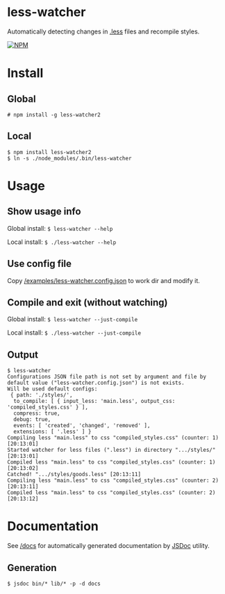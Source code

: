 less-watcher
============

Automatically detecting changes in [.less](http://lesscss.org/) files and recompile styles.

[![NPM](https://nodei.co/npm/less-watcher2.png)](https://nodei.co/npm/less-watcher2/)

Install
=======

Global
------

    # npm install -g less-watcher2

Local
-----

    $ npm install less-watcher2
    $ ln -s ./node_modules/.bin/less-watcher

Usage
=====

Show usage info
---------------

Global install: `$ less-watcher --help`

Local install: `$ ./less-watcher --help`

Use config file
---------------

Copy [/examples/less-watcher.config.json](./examples/less-watcher.config.json) to work dir and modify it.

Compile and exit (without watching)
-----------------------------------

Global install: `$ less-watcher --just-compile`

Local install: `$ ./less-watcher --just-compile`

Output
------

    $ less-watcher 
    Configurations JSON file path is not set by argument and file by default value ("less-watcher.config.json") is not exists.
    Will be used default configs:
     { path: './styles/',
      to_compile: [ { input_less: 'main.less', output_css: 'compiled_styles.css' } ],
      compress: true,
      debug: true,
      events: [ 'created', 'changed', 'removed' ],
      extensions: [ '.less' ] }
    Compiling less "main.less" to css "compiled_styles.css" (counter: 1) [20:13:01]
    Started watcher for less files (".less") in directory ".../styles/" [20:13:01]
    Compiled less "main.less" to css "compiled_styles.css" (counter: 1) [20:13:02]
    Catched! ".../styles/goods.less" [20:13:11]
    Compiling less "main.less" to css "compiled_styles.css" (counter: 2) [20:13:11]
    Compiled less "main.less" to css "compiled_styles.css" (counter: 2) [20:13:12]

Documentation
=============

See [/docs](./docs/) for automatically generated documentation by [JSDoc](http://usejsdoc.org/) utility.

Generation
----------

    $ jsdoc bin/* lib/* -p -d docs
